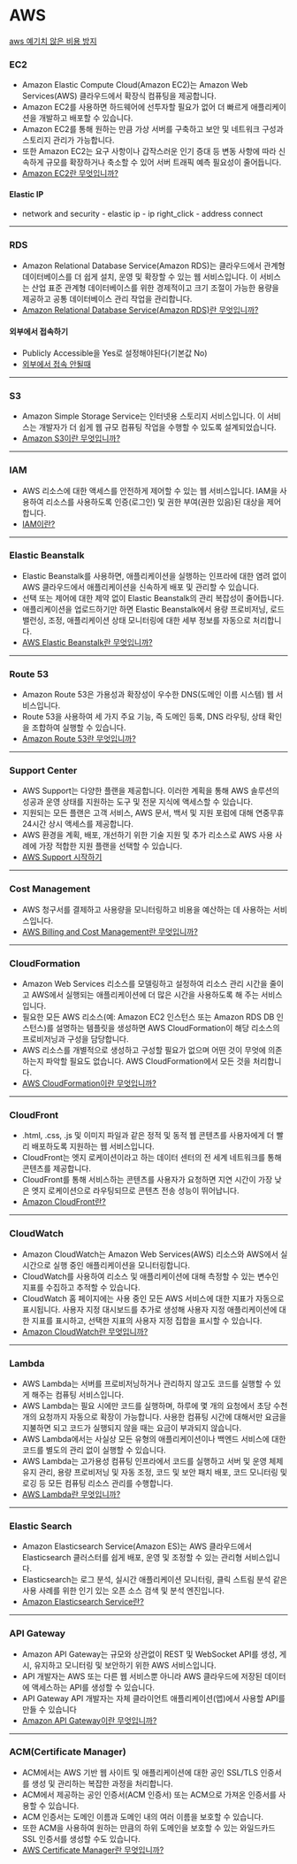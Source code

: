 # AWS

[aws 예기치 않은 비용 방지](https://docs.aws.amazon.com/ko_kr/awsaccountbilling/latest/aboutv2/checklistforunwantedcharges.html#checkexceedfree)

### EC2
- Amazon Elastic Compute Cloud(Amazon EC2)는 Amazon Web Services(AWS) 클라우드에서 확장식 컴퓨팅을 제공합니다. 
- Amazon EC2를 사용하면 하드웨어에 선투자할 필요가 없어 더 빠르게 애플리케이션을 개발하고 배포할 수 있습니다. 
- Amazon EC2를 통해 원하는 만큼 가상 서버를 구축하고 보안 및 네트워크 구성과 스토리지 관리가 가능합니다. 
- 또한 Amazon EC2는 요구 사항이나 갑작스러운 인기 증대 등 변동 사항에 따라 신속하게 규모를 확장하거나 축소할 수 있어 서버 트래픽 예측 필요성이 줄어듭니다.
- [Amazon EC2란 무엇입니까?](https://docs.aws.amazon.com/ko_kr/AWSEC2/latest/UserGuide/concepts.html)

#### Elastic IP 
- network and security - elastic ip - ip right_click - address connect

---

### RDS
- Amazon Relational Database Service(Amazon RDS)는 클라우드에서 관계형 데이터베이스를 더 쉽게 설치, 운영 및 확장할 수 있는 웹 서비스입니다. 이 서비스는 산업 표준 관계형 데이터베이스를 위한 경제적이고 크기 조절이 가능한 용량을 제공하고 공통 데이터베이스 관리 작업을 관리합니다.
- [Amazon Relational Database Service(Amazon RDS)란 무엇입니까?](https://docs.aws.amazon.com/ko_kr/AmazonRDS/latest/UserGuide/Welcome.html)

#### 외부에서 접속하기
- Publicly Accessible을 Yes로 설정해야된다(기본값 No)
- [외부에서 접속 안될때](https://devlog.jwgo.kr/2017/06/15/aws-rds-workbench/)
---

### S3
- Amazon Simple Storage Service는 인터넷용 스토리지 서비스입니다. 이 서비스는 개발자가 더 쉽게 웹 규모 컴퓨팅 작업을 수행할 수 있도록 설계되었습니다.
- [Amazon S3이란 무엇입니까?](https://docs.aws.amazon.com/ko_kr/AmazonS3/latest/dev/Welcome.html)

---

### IAM
- AWS 리소스에 대한 액세스를 안전하게 제어할 수 있는 웹 서비스입니다. IAM을 사용하여 리소스를 사용하도록 인증(로그인) 및 권한 부여(권한 있음)된 대상을 제어합니다.
- [IAM이란?](https://docs.aws.amazon.com/ko_kr/IAM/latest/UserGuide/introduction.html)

---

### Elastic Beanstalk
- Elastic Beanstalk를 사용하면, 애플리케이션을 실행하는 인프라에 대한 염려 없이 AWS 클라우드에서 애플리케이션을 신속하게 배포 및 관리할 수 있습니다. 
- 선택 또는 제어에 대한 제약 없이 Elastic Beanstalk의 관리 복잡성이 줄어듭니다. 
- 애플리케이션을 업로드하기만 하면 Elastic Beanstalk에서 용량 프로비저닝, 로드 밸런싱, 조정, 애플리케이션 상태 모니터링에 대한 세부 정보를 자동으로 처리합니다.
- [AWS Elastic Beanstalk란 무엇입니까?](https://docs.aws.amazon.com/ko_kr/elasticbeanstalk/latest/dg/Welcome.html)

---

### Route 53
- Amazon Route 53은 가용성과 확장성이 우수한 DNS(도메인 이름 시스템) 웹 서비스입니다. 
- Route 53을 사용하여 세 가지 주요 기능, 즉 도메인 등록, DNS 라우팅, 상태 확인을 조합하여 실행할 수 있습니다. 
- [Amazon Route 53란 무엇입니까?](https://docs.aws.amazon.com/ko_kr/Route53/latest/DeveloperGuide/Welcome.html)

---

### Support Center
- AWS Support는 다양한 플랜을 제공합니다. 이러한 계획을 통해 AWS 솔루션의 성공과 운영 상태를 지원하는 도구 및 전문 지식에 액세스할 수 있습니다. 
- 지원되는 모든 플랜은 고객 서비스, AWS 문서, 백서 및 지원 포럼에 대해 연중무휴 24시간 상시 액세스를 제공합니다. 
- AWS 환경을 계획, 배포, 개선하기 위한 기술 지원 및 추가 리소스로 AWS 사용 사례에 가장 적합한 지원 플랜을 선택할 수 있습니다.
- [AWS Support 시작하기](https://docs.aws.amazon.com/ko_kr/awssupport/latest/user/getting-started.html)

---

### Cost Management
- AWS 청구서를 결제하고 사용량을 모니터링하고 비용을 예산하는 데 사용하는 서비스입니다.
- [AWS Billing and Cost Management란 무엇입니까?](https://docs.aws.amazon.com/ko_kr/awsaccountbilling/latest/aboutv2/billing-what-is.html)

---

### CloudFormation
- Amazon Web Services 리소스를 모델링하고 설정하여 리소스 관리 시간을 줄이고 AWS에서 실행되는 애플리케이션에 더 많은 시간을 사용하도록 해 주는 서비스입니다. 
- 필요한 모든 AWS 리소스(예: Amazon EC2 인스턴스 또는 Amazon RDS DB 인스턴스)를 설명하는 템플릿을 생성하면 AWS CloudFormation이 해당 리소스의 프로비저닝과 구성을 담당합니다. 
- AWS 리소스를 개별적으로 생성하고 구성할 필요가 없으며 어떤 것이 무엇에 의존하는지 파악할 필요도 없습니다. AWS CloudFormation에서 모든 것을 처리합니다.
- [AWS CloudFormation이란 무엇입니까?](https://docs.aws.amazon.com/ko_kr/AWSCloudFormation/latest/UserGuide/Welcome.html)

---

### CloudFront
- .html, .css, .js 및 이미지 파일과 같은 정적 및 동적 웹 콘텐츠를 사용자에게 더 빨리 배포하도록 지원하는 웹 서비스입니다. 
- CloudFront는 엣지 로케이션이라고 하는 데이터 센터의 전 세계 네트워크를 통해 콘텐츠를 제공합니다. 
- CloudFront를 통해 서비스하는 콘텐츠를 사용자가 요청하면 지연 시간이 가장 낮은 엣지 로케이션으로 라우팅되므로 콘텐츠 전송 성능이 뛰어납니다.
- [Amazon CloudFront란?](https://docs.aws.amazon.com/ko_kr/AmazonCloudFront/latest/DeveloperGuide/Introduction.html)

---

### CloudWatch
- Amazon CloudWatch는 Amazon Web Services(AWS) 리소스와 AWS에서 실시간으로 실행 중인 애플리케이션을 모니터링합니다. 
- CloudWatch를 사용하여 리소스 및 애플리케이션에 대해 측정할 수 있는 변수인 지표를 수집하고 추적할 수 있습니다.
- CloudWatch 홈 페이지에는 사용 중인 모든 AWS 서비스에 대한 지표가 자동으로 표시됩니다. 사용자 지정 대시보드를 추가로 생성해 사용자 지정 애플리케이션에 대한 지표를 표시하고, 선택한 지표의 사용자 지정 집합을 표시할 수 있습니다.
- [Amazon CloudWatch란 무엇입니까?](https://docs.aws.amazon.com/ko_kr/AmazonCloudWatch/latest/monitoring/WhatIsCloudWatch.html)

---

### Lambda
- AWS Lambda는 서버를 프로비저닝하거나 관리하지 않고도 코드를 실행할 수 있게 해주는 컴퓨팅 서비스입니다. 
- AWS Lambda는 필요 시에만 코드를 실행하며, 하루에 몇 개의 요청에서 초당 수천 개의 요청까지 자동으로 확장이 가능합니다. 사용한 컴퓨팅 시간에 대해서만 요금을 지불하면 되고 코드가 실행되지 않을 때는 요금이 부과되지 않습니다. 
- AWS Lambda에서는 사실상 모든 유형의 애플리케이션이나 백엔드 서비스에 대한 코드를 별도의 관리 없이 실행할 수 있습니다. 
- AWS Lambda는 고가용성 컴퓨팅 인프라에서 코드를 실행하고 서버 및 운영 체제 유지 관리, 용량 프로비저닝 및 자동 조정, 코드 및 보안 패치 배포, 코드 모니터링 및 로깅 등 모든 컴퓨팅 리소스 관리를 수행합니다.
- [AWS Lambda란 무엇입니까?](https://docs.aws.amazon.com/ko_kr/lambda/latest/dg/welcome.html)

---

### Elastic Search
- Amazon Elasticsearch Service(Amazon ES)는 AWS 클라우드에서 Elasticsearch 클러스터를 쉽게 배포, 운영 및 조정할 수 있는 관리형 서비스입니다. 
- Elasticsearch는 로그 분석, 실시간 애플리케이션 모니터링, 클릭 스트림 분석 같은 사용 사례를 위한 인기 있는 오픈 소스 검색 및 분석 엔진입니다.
- [Amazon Elasticsearch Service란?](https://docs.aws.amazon.com/ko_kr/elasticsearch-service/latest/developerguide/what-is-amazon-elasticsearch-service.html)

---

### API Gateway
- Amazon API Gateway는 규모와 상관없이 REST 및 WebSocket API를 생성, 게시, 유지하고 모니터링 및 보안하기 위한 AWS 서비스입니다. 
- API 개발자는 AWS 또는 다른 웹 서비스뿐 아니라 AWS 클라우드에 저장된 데이터에 액세스하는 API를 생성할 수 있습니다. 
- API Gateway API 개발자는 자체 클라이언트 애플리케이션(앱)에서 사용할 API를 만들 수 있습니다
- [Amazon API Gateway이란 무엇입니까?](https://docs.aws.amazon.com/ko_kr/apigateway/latest/developerguide/welcome.html)

---

### ACM(Certificate Manager)
- ACM에서는 AWS 기반 웹 사이트 및 애플리케이션에 대한 공인 SSL/TLS 인증서를 생성 및 관리하는 복잡한 과정을 처리합니다. 
- ACM에서 제공하는 공인 인증서(ACM 인증서) 또는 ACM으로 가져온 인증서를 사용할 수 있습니다. 
- ACM 인증서는 도메인 이름과 도메인 내의 여러 이름을 보호할 수 있습니다. 
- 또한 ACM을 사용하여 원하는 만큼의 하위 도메인을 보호할 수 있는 와일드카드 SSL 인증서를 생성할 수도 있습니다.
- [AWS Certificate Manager란 무엇입니까?](https://docs.aws.amazon.com/ko_kr/acm/latest/userguide/acm-overview.html)
